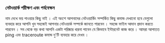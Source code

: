 ### নেটওয়ার্ক পরীক্ষণ এবং পর্যবেক্ষন ### 

নাম দেখে ভয় পাওয়ার কিছু নাই । এই অংশে আপনাদের নেটওয়ার্কিং সম্পর্কিত কিছু কমান্ড দেখানো হবে যেগুলো ব্যবহার করে আপনি খুব সহজেই আপনার নেটওয়ার্ক সম্পর্কে জানতে পারবেন । সহজে ফাইল আদান প্রদান করতে পারবেন । সব থেকে বড় কথা আপনি একটা পরিষ্কার ধারনা পাবেন যে কিভাবে ইন্টারনেট কাজ করে । 
আমরা আপাতত ping এবং traceroute কমান্ড দু'টি ব্যবহার করে দেখব ।
